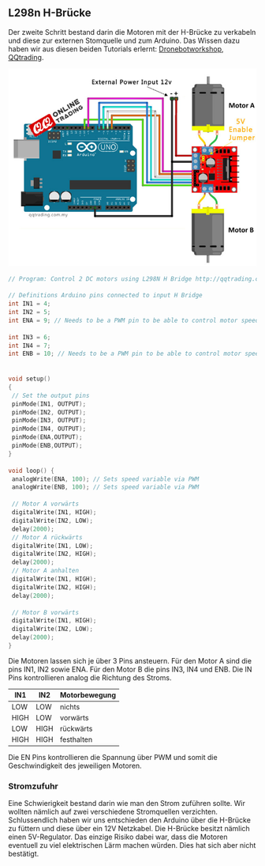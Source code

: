 ## L298n H-Brücke

Der zweite Schritt bestand darin die Motoren mit der H-Brücke zu verkabeln und diese zur externen Stomquelle und zum Arduino. Das Wissen dazu haben wir aus diesen beiden Tutorials erlernt: [Dronebotworkshop](http://dronebotworkshop.com/dc-motors-l298n-h-bridge/), [QQtrading](http://qqtrading.com.my/stepper-motor-driver-module-L298N).

![l298n](../../circuit-diagramms/l298n.jpeg)

```C
// Program: Control 2 DC motors using L298N H Bridge http://qqtrading.com.my/stepper-motor-driver-module-L298N

// Definitions Arduino pins connected to input H Bridge
int IN1 = 4;
int IN2 = 5;
int ENA = 9; // Needs to be a PWM pin to be able to control motor speed

int IN3 = 6;
int IN4 = 7;
int ENB = 10; // Needs to be a PWM pin to be able to control motor speed


void setup()
{
 // Set the output pins
 pinMode(IN1, OUTPUT);
 pinMode(IN2, OUTPUT);
 pinMode(IN3, OUTPUT);
 pinMode(IN4, OUTPUT);
 pinMode(ENA,OUTPUT);
 pinMode(ENB,OUTPUT);
}

void loop() {
 analogWrite(ENA, 100); // Sets speed variable via PWM
 analogWrite(ENB, 100); // Sets speed variable via PWM

 // Motor A vorwärts
 digitalWrite(IN1, HIGH);
 digitalWrite(IN2, LOW);
 delay(2000);
 // Motor A rückwärts
 digitalWrite(IN1, LOW);
 digitalWrite(IN2, HIGH);
 delay(2000);
 // Motor A anhalten
 digitalWrite(IN1, HIGH);
 digitalWrite(IN2, HIGH);
 delay(2000);

 // Motor B vorwärts
 digitalWrite(IN1, HIGH);
 digitalWrite(IN2, LOW);
 delay(2000);
}

```

Die Motoren lassen sich je über 3 Pins ansteuern. Für den Motor A sind die pins IN1, IN2 sowie ENA. Für den Motor B die pins IN3, IN4 und ENB. Die IN Pins kontrollieren analog die Richtung des Stroms.

| IN1  | IN2  | Motorbewegung |
| ---- | ---- | ------------- |
| LOW  | LOW  | nichts        |
| HIGH | LOW  | vorwärts      |
| LOW  | HIGH | rückwärts     |
| HIGH | HIGH | festhalten    |

Die EN Pins kontrollieren die Spannung über PWM und somit die Geschwindigkeit des jeweiligen Motoren.

### Stromzufuhr

Eine Schwierigkeit bestand darin wie man den Strom zuführen sollte. Wir wollten nämlich auf zwei verschiedene Stromquellen verzichten. Schlussendlich haben wir uns entschieden den Arduino über die H-Brücke zu füttern und diese über ein 12V Netzkabel. Die H-Brücke besitzt nämlich einen 5V-Regulator. Das einzige Risiko dabei war, dass die Motoren eventuell zu viel elektrischen Lärm machen würden. Dies hat sich aber nicht bestätigt.